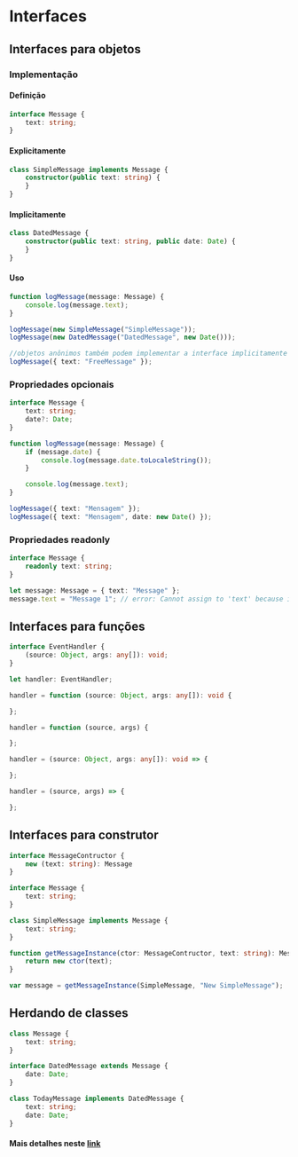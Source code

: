 # Interfaces

## Interfaces para objetos

### Implementação
#### Definição
```ts
interface Message {
    text: string;
}
```

#### Explicitamente
```ts
class SimpleMessage implements Message {
    constructor(public text: string) {
    }
}
```

#### Implicitamente
```ts
class DatedMessage { 
    constructor(public text: string, public date: Date) { 
    }
}
```

#### Uso
```ts
function logMessage(message: Message) { 
    console.log(message.text);
}

logMessage(new SimpleMessage("SimpleMessage"));
logMessage(new DatedMessage("DatedMessage", new Date()));

//objetos anônimos também podem implementar a interface implicitamente
logMessage({ text: "FreeMessage" });
```

### Propriedades opcionais
```ts
interface Message {
    text: string;
    date?: Date;
}

function logMessage(message: Message) {
    if (message.date) { 
        console.log(message.date.toLocaleString());
    }

    console.log(message.text);
}

logMessage({ text: "Mensagem" });
logMessage({ text: "Mensagem", date: new Date() });
```

### Propriedades readonly
```ts
interface Message {
    readonly text: string;
}

let message: Message = { text: "Message" };
message.text = "Message 1"; // error: Cannot assign to 'text' because it is a constant or a read-only property.
```

## Interfaces para funções
```ts
interface EventHandler {
    (source: Object, args: any[]): void;
}

let handler: EventHandler;

handler = function (source: Object, args: any[]): void {

};

handler = function (source, args) {

};

handler = (source: Object, args: any[]): void => {

};

handler = (source, args) => {

};
```

## Interfaces para construtor
```ts
interface MessageContructor {
    new (text: string): Message
}

interface Message {
    text: string;
}

class SimpleMessage implements Message {
    text: string;
}

function getMessageInstance(ctor: MessageContructor, text: string): Message {
    return new ctor(text);
}

var message = getMessageInstance(SimpleMessage, "New SimpleMessage");
```

## Herdando de classes
```ts
class Message {
    text: string;
}

interface DatedMessage extends Message {
    date: Date;
}

class TodayMessage implements DatedMessage { 
    text: string;
    date: Date;
}
```

#### Mais detalhes neste [link](https://github.com/Microsoft/TypeScript-Handbook/blob/master/pages/Interfaces.md)